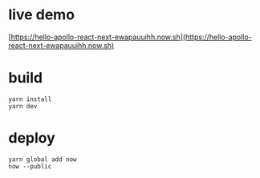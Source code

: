 # live demo
[https://hello-apollo-react-next-ewapauuihh.now.sh](https://hello-apollo-react-next-ewapauuihh.now.sh)

# build
```
yarn install
yarn dev
```

# deploy
```
yarn global add now
now --public
```
